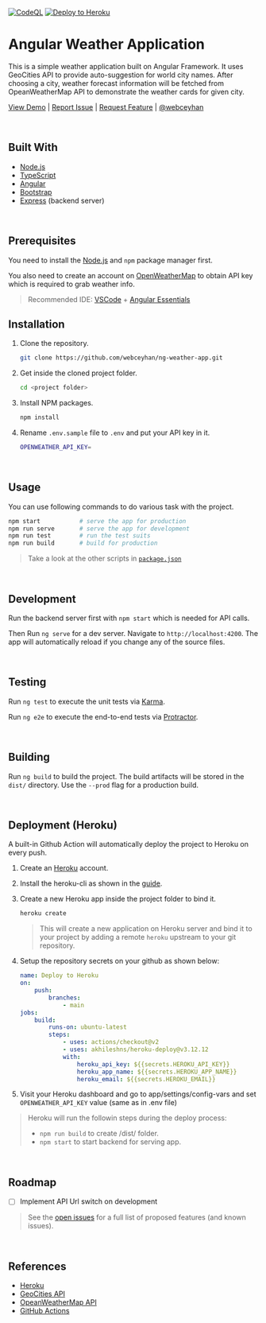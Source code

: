 <!-- AUTOMATION BADGES -->

[![CodeQL](https://github.com/webceyhan/ng-weather-app/actions/workflows/codeql-analysis.yml/badge.svg)](https://github.com/webceyhan/ng-weather-app/actions/workflows/codeql-analysis.yml)
[![Deploy to Heroku](https://github.com/webceyhan/ng-weather-app/actions/workflows/heroku.yml/badge.svg)](https://github.com/webceyhan/ng-weather-app/actions/workflows/heroku.yml)

<!-- HEADER ///////////////////////////////////////////////////////////// -->

# Angular Weather Application

This is a simple weather application built on Angular Framework.
It uses GeoCities API to provide auto-suggestion for world city names.
After choosing a city, weather forecast information will be fetched from OpeanWeatherMap API to demonstrate the weather cards for given city.

[View Demo](https://webceyhan-ng-weather-app.herokuapp.com) |
[Report Issue](https://github.com/webceyhan/ng-weather-app/issues) |
[Request Feature](https://github.com/webceyhan/ng-weather-app/pulls) |
[@webceyhan](https://twitter.com/webceyhan)

<br>
<!-- BUILT WITH ////////////////////////////////////////////////////////// -->

## Built With

- [Node.js](https://nodejs.dev/)
- [TypeScript](https://www.typescriptlang.org)
- [Angular](https://angular.io/)
- [Bootstrap](https://getbootstrap.com)
- [Express](https://expressjs.com/) (backend server)

<br>
<!-- PREREQUISITES /////////////////////////////////////////////////////// -->

## Prerequisites

You need to install the [Node.js](https://nodejs.dev/)
and `npm` package manager first.

You also need to create an account on [OpenWeatherMap](https://openweathermap.org/) to obtain API key which is required to grab weather info.

> Recommended IDE:
> [VSCode](https://code.visualstudio.com/) + [Angular Essentials](https://marketplace.visualstudio.com/items?itemName=johnpapa.angular-essentials)

## Installation

1. Clone the repository.
   ```sh
   git clone https://github.com/webceyhan/ng-weather-app.git
   ```
2. Get inside the cloned project folder.
   ```sh
   cd <project folder>
   ```
3. Install NPM packages.
   ```sh
   npm install
   ```
4. Rename `.env.sample` file to `.env` and put your API key in it.
   ```sh
   OPENWEATHER_API_KEY=
   ```

<br>
<!-- USAGE /////////////////////////////////////////////////////////////// -->

## Usage

You can use following commands to do various task with the project.

```sh
npm start           # serve the app for production
npm run serve       # serve the app for development
npm run test        # run the test suits
npm run build       # build for production
```

> Take a look at the other scripts in [`package.json`](https://github.com/webceyhan/ng-weather-app/blob/main/package.json)

<br>
<!-- DEVELOPMENT //////////////////// -->

## Development

Run the backend server first with `npm start` which is needed for API calls.

Then Run `ng serve` for a dev server. Navigate to `http://localhost:4200`.
The app will automatically reload if you change any of the source files.

<br>
<!-- TESTING //////////////////////// -->

## Testing

Run `ng test` to execute the unit tests via [Karma](https://karma-runner.github.io).

Run `ng e2e` to execute the end-to-end tests via [Protractor](http://www.protractortest.org/).

<br>
<!-- BUILDING /////////////////////// -->

## Building

Run `ng build` to build the project.
The build artifacts will be stored in the `dist/` directory.
Use the `--prod` flag for a production build.

<br>
<!-- DEPLOYMENT ///////////////////// -->

## Deployment (Heroku)

A built-in Github Action will automatically deploy the project to Heroku on every push.

1. Create an [Heroku](https://www.heroku.com/home) account.

2. Install the heroku-cli as shown in the [guide](https://devcenter.heroku.com/articles/heroku-cli#install-the-heroku-cli).

3. Create a new Heroku app inside the project folder to bind it.

   ```sh
   heroku create
   ```

   > This will create a new application on Heroku server and bind it to your project by adding a remote `heroku` upstream to your git repository.

4. Setup the repository secrets on your github as shown below:
   ```yaml
   name: Deploy to Heroku
   on:
       push:
           branches:
               - main
   jobs:
       build:
           runs-on: ubuntu-latest
           steps:
               - uses: actions/checkout@v2
               - uses: akhileshns/heroku-deploy@v3.12.12
               with:
                   heroku_api_key: ${{secrets.HEROKU_API_KEY}}
                   heroku_app_name: ${{secrets.HEROKU_APP_NAME}}
                   heroku_email: ${{secrets.HEROKU_EMAIL}}
   ```
5. Visit your Heroku dashboard and go to app/settings/config-vars
   and set `OPENWEATHER_API_KEY` value (same as in .env file)

> Heroku will run the followin steps during the deploy process:
>
> - `npm run build` to create /dist/<project-name> folder.
> - `npm start` to start backend for serving app.

<br>
<!-- Roadmap -->

## Roadmap

- [ ] Implement API Url switch on development

> See the [open issues](https://github.com/webceyhan/ng-weather-app/issues) for a full list of proposed features (and known issues).

<br>
<!-- REFERENCES ////////////////////////////////////////////////////////// -->

## References

- [Heroku](https://www.heroku.com)
- [GeoCities API](http://geodb-free-service.wirefreethought.com/v1/geo/cities)
- [OpeanWeatherMap API](https://api.openweathermap.org/data/2.5)
- [GitHub Actions](https://docs.github.com/en/actions)

